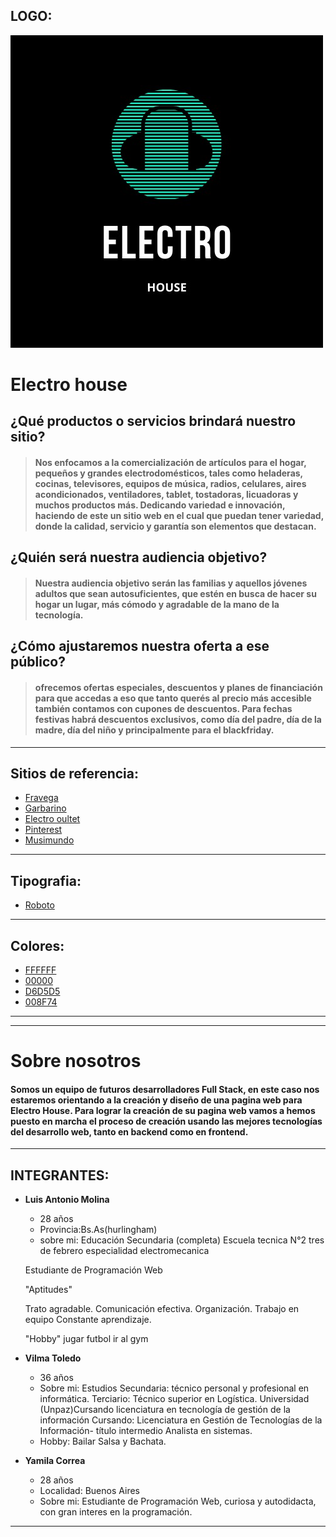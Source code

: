 ## LOGO:

![Logo](desing/views/logo.jpeg "Logo de Electro House" ) 


# **Electro house**
## ¿Qué productos o servicios brindará nuestro sitio?
> #### Nos enfocamos a la comercialización de artículos para el hogar, pequeños y grandes electrodomésticos, tales como heladeras, cocinas, televisores, equipos de música, radios, celulares, aires acondicionados, ventiladores, tablet, tostadoras, licuadoras y muchos productos más. Dedicando variedad e innovación, haciendo de este un sitio web en el cual que puedan tener variedad, donde la calidad, servicio y garantía son elementos que destacan.

## ¿Quién será nuestra audiencia objetivo?



> #### Nuestra audiencia objetivo serán las familias y aquellos jóvenes adultos que sean autosuficientes, que estén en busca de hacer su hogar un lugar, más cómodo y agradable de la mano de la tecnología.

## ¿Cómo ajustaremos nuestra oferta a ese público?

> #### ofrecemos ofertas especiales, descuentos y planes de financiación para que accedas a eso que tanto querés al precio más accesible también contamos con cupones de descuentos. Para fechas festivas habrá descuentos exclusivos, como día del padre, día de la madre, día del niño y principalmente para el  blackfriday.

___
## Sitios de referencia:
* [Fravega](https://www.fravega.com/)  
* [Garbarino](https://www.garbarino.com/)  
* [Electro oultet](https://electrooutlet.com.ar/)  
* [Pinterest](https://ar.pinterest.com/)  
* [Musimundo](https://www.musimundo.com/)
___
## Tipografia:
* [Roboto](https://fonts.google.com/specimen/Roboto#standard-styles)
---
## Colores:
* [FFFFFF](/desing/views/paleta.jpg "color" ) 
* [00000](/desing/views/paleta.jpg "color")
* [D6D5D5](/desing/views/paleta.jpg "color")
* [008F74](/desing/views/paleta.jpg "color")
___
___
# **Sobre nosotros** 
#### Somos un equipo de futuros desarrolladores Full Stack, en este caso nos estaremos orientando a la creación y diseño de una pagina web para **Electro House**. Para lograr la creación de su pagina web vamos a hemos puesto en marcha el proceso de creación usando las mejores tecnologías del desarrollo web, tanto en backend como en frontend.
___
## INTEGRANTES:

* **Luis Antonio Molina**
    * 28 años  
    * Provincia:Bs.As(hurlingham) 
    * sobre mi: 
    Educación Secundaria (completa)
    Escuela tecnica N°2 tres de febrero
    especialidad electromecanica

    Estudiante de Programación Web

    "Aptitudes"

    Trato agradable.
    Comunicación efectiva.
    Organización.
    Trabajo en equipo
    Constante aprendizaje.

    "Hobby"
    jugar futbol
    ir al gym
  
* **Vilma Toledo**  
    * 36 años  
    * Sobre mi: Estudios Secundaria: técnico personal y profesional en informática. Terciario: Técnico superior en Logística. Universidad (Unpaz)Cursando licenciatura en tecnología de gestión de la información Cursando: Licenciatura en Gestión de Tecnologías de la Información- título intermedio Analista en sistemas.   
    * Hobby: Bailar Salsa y Bachata. 

* **Yamila Correa** 
    * 28 años  
    * Localidad: Buenos Aires
    * Sobre mi: Estudiante de Programación Web, curiosa y autodidacta, con gran interes en la programación.
___